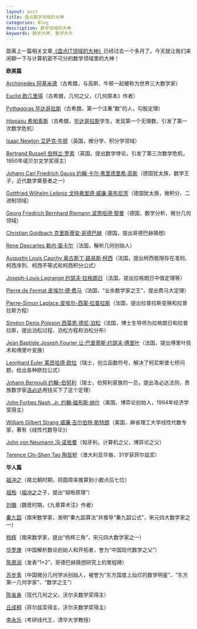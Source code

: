 ```yaml
---
layout: post
title: 盘点数学领域的大神
categories: Blog
description: 数学领域的大神
keywords: 数学大神, 数学大牛
---
```


距离上一篇相关文章[《盘点IT领域的大神》](https://lpq29743.github.io/redant/blog/2016/10/06/ComputerCelebrity/)已经过去一个多月了。今天就让我们来闲聊一下与计算机密不可分的数学领域里的大神！

**欧美篇**

[Archimedes 阿基米德](https://zh.wikipedia.org/wiki/%E9%98%BF%E5%9F%BA%E7%B1%B3%E5%BE%B7)（古希腊，与高斯、牛顿一起被称为世界三大数学家）

[Euclid 欧几里得](https://zh.wikipedia.org/wiki/%E6%AC%A7%E5%87%A0%E9%87%8C%E5%BE%97)（古希腊，几何之父，《几何原本》作者）

[Pythagoras 毕达哥拉斯](https://zh.wikipedia.org/wiki/%E6%AF%95%E8%BE%BE%E5%93%A5%E6%8B%89%E6%96%AF)（古希腊，第一个注重“数”的人，勾股定理）

[Hippasu 希帕索斯](https://zh.wikipedia.org/wiki/%E5%B8%8C%E5%B8%95%E7%B4%A2%E6%96%AF)（古希腊，[毕达哥拉斯](https://zh.wikipedia.org/wiki/%E6%AF%95%E8%BE%BE%E5%93%A5%E6%8B%89%E6%96%AF)学生，发现第一个无理数，引发了第一次数学危机）

[Isaac Newton 艾萨克·牛顿](https://zh.wikipedia.org/wiki/%E8%89%BE%E8%90%A8%E5%85%8B%C2%B7%E7%89%9B%E9%A1%BF)（英国，微分学、积分学领域）

[Bertrand Russell 伯特兰·罗素](https://zh.wikipedia.org/wiki/%E4%BC%AF%E7%89%B9%E5%85%B0%C2%B7%E7%BD%97%E7%B4%A0)（英国，提出数学悖论，引发了第三次数学危机，1950年诺贝尔文学奖得主）

[Johann Carl Friedrich Gauss 约翰·卡尔·弗里德里希·高斯](https://zh.wikipedia.org/wiki/%E5%8D%A1%E7%88%BE%C2%B7%E5%BC%97%E9%87%8C%E5%BE%B7%E9%87%8C%E5%B8%8C%C2%B7%E9%AB%98%E6%96%AF)（德国犹太族，数学王子，近代数学奠基者之一）

[Gottfried Wilhelm Leibniz 戈特弗里德·威廉·莱布尼茨](https://zh.wikipedia.org/wiki/%E6%88%88%E7%89%B9%E5%BC%97%E9%87%8C%E5%BE%B7%C2%B7%E8%8E%B1%E5%B8%83%E5%B0%BC%E8%8C%A8)（德国犹太族，微积分、二进制领域）


[Georg Friedrich Bernhard Riemann 波恩哈德·黎曼](https://zh.wikipedia.org/wiki/%E6%B3%A2%E6%81%A9%E5%93%88%E5%BE%B7%C2%B7%E9%BB%8E%E6%9B%BC)（德国，数学分析、微分几何领域）


[Christian Goldbach 克里斯蒂安·哥德巴赫](https://zh.wikipedia.org/wiki/%E5%85%8B%E9%87%8C%E6%96%AF%E8%92%82%E5%AE%89%C2%B7%E5%93%A5%E5%BE%B7%E5%B7%B4%E8%B5%AB)（德国，提出哥德巴赫猜想）

[Rene Descartes 勒内·笛卡尔](https://zh.wikipedia.org/wiki/%E5%8B%92%E5%86%85%C2%B7%E7%AC%9B%E5%8D%A1%E5%B0%94)（法国，解析几何创始人）

[Augustin Louis Cauchy 奥古斯丁·路易斯·柯西](https://zh.wikipedia.org/wiki/%E5%A5%A7%E5%8F%A4%E6%96%AF%E4%B8%81%C2%B7%E8%B7%AF%E6%98%93%C2%B7%E6%9F%AF%E8%A5%BF)（法国，提出柯西极限存在准则、柯西序列、柯西不等式和柯西积分公式）


[Joseph-Louis Lagrange 约瑟夫·拉格朗日](https://zh.wikipedia.org/wiki/%E7%BA%A6%E7%91%9F%E5%A4%AB%C2%B7%E6%8B%89%E6%A0%BC%E6%9C%97%E6%97%A5)（法国，提出拉格朗日中值定理等）

[Pierre de Fermat 皮埃尔·德·费马](https://zh.wikipedia.org/wiki/%E7%9A%AE%E5%9F%83%E7%88%BE%C2%B7%E5%BE%B7%C2%B7%E8%B2%BB%E9%A6%AC)（法国，“业余数学家之王”，提出费马大定理）

[Pierre-Simon Laplace 皮埃尔-西蒙·拉普拉斯](https://zh.wikipedia.org/wiki/%E7%9A%AE%E5%9F%83%E5%B0%94-%E8%A5%BF%E8%92%99%C2%B7%E6%8B%89%E6%99%AE%E6%8B%89%E6%96%AF)（法国，提出拉普拉斯变换和拉普拉斯方程）

[Siméon Denis Poisson 西莫恩·德尼·泊松](https://zh.wikipedia.org/wiki/%E8%A5%BF%E8%8E%AB%E6%81%A9%C2%B7%E5%BE%B7%E5%B0%BC%C2%B7%E6%B3%8A%E6%9D%BE)（法国，博士生导师为拉格朗日和拉普拉斯，提出泊松过程、泊松方程和泊松分布）

[Jean Baptiste Joseph Fourier 让·巴普蒂斯·约瑟夫·傅里叶](https://zh.wikipedia.org/wiki/%E7%BA%A6%E7%91%9F%E5%A4%AB%C2%B7%E5%82%85%E9%87%8C%E5%8F%B6)（法国，提出傅里叶技术和傅里叶变换）

[Leonhard Euler 莱昂哈德·欧拉](https://zh.wikipedia.org/wiki/%E8%90%8A%E6%98%82%E5%93%88%E5%BE%B7%C2%B7%E6%AD%90%E6%8B%89)（瑞士，创立函数符号，解决了柯尼斯堡七桥问题，给出各种欧拉公式）

[Johann Bernoulli 约翰-伯努利](https://zh.wikipedia.org/wiki/%E7%B4%84%E7%BF%B0%C2%B7%E7%99%BD%E5%8A%AA%E5%88%A9)（瑞士，伯努利家族的一员，提出洛必达法则，贵族数学家[洛必达](https://zh.wikipedia.org/wiki/%E7%B4%80%E5%A0%AF%E5%A7%86%C2%B7%E5%BE%B7%C2%B7%E6%B4%9B%E5%BF%85%E9%81%94)用钱买下了这个定理）

[John Forbes Nash, Jr. 约翰·福布斯·纳什](https://zh.wikipedia.org/wiki/%E7%BA%A6%E7%BF%B0%C2%B7%E7%A6%8F%E5%B8%83%E6%96%AF%C2%B7%E7%BA%B3%E4%BB%80)（美国，博弈论创始人，1994年经济学奖得主）

[William Gilbert Strang 威廉·吉尔伯特·斯特朗](http://math.mit.edu/~gs/)（美国，麻省理工大学线性代数专家，著有《线性代数导论》）

[John von Neumann 冯·诺依曼](https://zh.wikipedia.org/zh-cn/%E7%BA%A6%E7%BF%B0%C2%B7%E5%86%AF%C2%B7%E8%AF%BA%E4%BC%8A%E6%9B%BC)（匈牙利，计算机之父，博弈论之父）

[Terence Chi-Shen Tao 陶哲轩](https://zh.wikipedia.org/wiki/%E9%99%B6%E5%93%B2%E8%BD%A9)（澳大利亚华裔，31岁获菲尔兹奖）

**华人篇**

[祖冲之](https://zh.wikipedia.org/wiki/%E7%A5%96%E5%86%B2%E4%B9%8B)（南北朝时期，将圆周率推算到小数点后七位）

[祖暅](https://zh.wikipedia.org/wiki/%E7%A5%96%E6%9A%85)（[祖冲之](https://zh.wikipedia.org/wiki/%E7%A5%96%E5%86%B2%E4%B9%8B)之子，提出“祖暅原理”）

[刘徽](https://zh.wikipedia.org/wiki/%E5%88%98%E5%BE%BD)（魏晋时期，《九章算术注》作者）

[秦九韶](https://zh.wikipedia.org/wiki/%E7%A7%A6%E4%B9%9D%E9%9F%B6)（南宋数学家，发明“秦九韶算法”并推导“秦九韶公式”，宋元四大数学家之一）

[杨辉](https://zh.wikipedia.org/wiki/%E6%9D%A8%E8%BE%89)（南宋数学家，提出“杨辉三角”，宋元四大数学家之一）

[华罗庚](https://zh.wikipedia.org/wiki/%E5%8D%8E%E7%BD%97%E5%BA%9A)（中国解析数论创始人和开拓者，誉为“中国现代数学之父”）

[陈景润](https://zh.wikipedia.org/wiki/%E9%99%88%E6%99%AF%E6%B6%A6)（发表“1+2”，哥德巴赫猜想研究上的里程碑）

[苏步青](https://zh.wikipedia.org/wiki/%E8%8B%8F%E6%AD%A5%E9%9D%92)（中国微分几何学派创始人，被誉为“东方国度上灿烂的数学明星”、“东方第一几何学家”、“数学之王”）

[陈省身](https://zh.wikipedia.org/wiki/%E9%99%88%E7%9C%81%E8%BA%AB)（现代几何之父，沃尔夫数学奖得主）

[丘成桐](https://zh.wikipedia.org/wiki/%E4%B8%98%E6%88%90%E6%A1%90)（菲尔兹奖得主，沃尔夫数学奖得主）

[李永乐](https://baike.baidu.com/item/%E6%9D%8E%E6%B0%B8%E4%B9%90/20184698#viewPageContent)（考研线代王，清华大学教授）